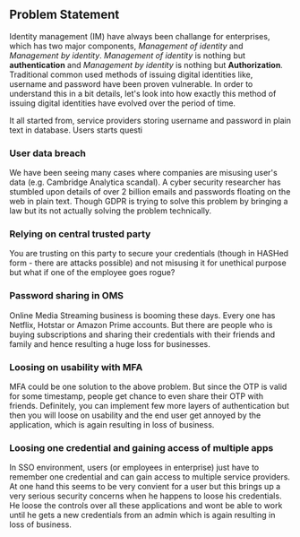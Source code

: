 ## Problem Statement

Identity management (IM) have always been challange for enterprises, which has two major components, *Management of identity* and *Management by identity*. *Management of identity* is nothing but **authentication** and *Management by identity* is nothing but **Authorization**. Traditional common used methods of issuing digital identities like, username and password have been proven vulnerable. In order to understand this in a bit details, let's look into how exactly this method of issuing digital identities have evolved over the period of time. 

It all started from, service providers storing username and password in plain text in database. Users starts questi

### User data breach

We have been seeing many cases where companies are misusing user's data (e.g. Cambridge Analytica scandal). A cyber security researcher has stumbled upon details of over 2 billion emails and passwords floating on the web in plain text. Though GDPR is trying to solve this problem by bringing a law but its not actually solving the problem technically.

### Relying on central trusted party

You are trusting on this party to secure your credentials (though in HASHed form - there are attacks possible) and not misusing it for unethical purpose but what if one of the employee goes rogue? 

### Password sharing in OMS

Online Media Streaming business is booming these days. Every one has Netflix, Hotstar or Amazon Prime accounts. But there are people who is buying subscriptions and sharing their credentials with their friends and family and hence resulting a huge loss for businesses.

### Loosing on usability with MFA

MFA could be one solution to the above problem. But since the OTP is valid for some timestamp, people get chance to even share their OTP with friends. Definitely, you can implement few more layers of authentication but then you will loose on usability and the end user get annoyed by the application, which is again resulting in loss of business.

### Loosing one credential and gaining access of multiple apps

In SSO environment, users (or employees in enterprise) just have to remember one credential and can gain access to multiple service providers. At one hand this seems to be very convient for a user but this brings up a very serious security concerns when he happens to loose his credentials. He loose the controls over all these applications and wont be able to work until he gets a new credentials from an admin which is again resulting in loss of business.